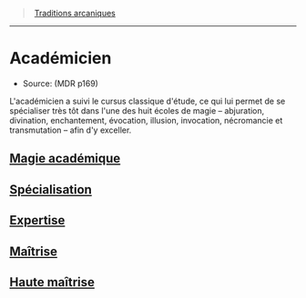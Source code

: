 ﻿---
!SubClassItem
Name: Académicien
Source: (MDR p169)
ParentClassId: hd_wizard.md
Id: wizard_academician_hd.md#académicien
RootId: wizard_academician_hd.md
ParentLink: wizard_hd.md#traditions-arcaniques
ParentName: Traditions arcaniques
NameLevel: 1
Attributes: {}
AttributesDictionary: >+
  {}

---
>  [Traditions arcaniques](hd_wizard_traditions_arcaniques.md)

---


# Académicien

- Source: (MDR p169)

L'académicien a suivi le cursus classique d'étude, ce qui lui permet de se spécialiser très tôt dans l'une des huit écoles de magie – abjuration, divination, enchantement, évocation, illusion, invocation, nécromancie et transmutation – afin d'y exceller.



## [Magie académique](hd_wizard_academician_magie_academique.md)



## [Spécialisation](hd_wizard_academician_specialisation.md)



## [Expertise](hd_wizard_academician_expertise.md)



## [Maîtrise](hd_wizard_academician_maitrise.md)



## [Haute maîtrise](hd_wizard_academician_haute_maitrise.md)

